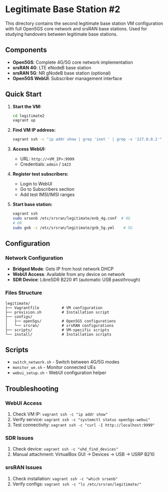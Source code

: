 # Legitimate Base Station #2

This directory contains the second legitimate base station VM configuration with full Open5GS core network and srsRAN base stations. Used for studying handovers between legitimate base stations.

## Components

- **Open5GS**: Complete 4G/5G core network implementation
- **srsRAN 4G**: LTE eNodeB base station
- **srsRAN 5G**: NR gNodeB base station (optional)
- **Open5GS WebUI**: Subscriber management interface

## Quick Start

1. **Start the VM:**
   ```bash
   cd legitimate2
   vagrant up
   ```

2. **Find VM IP address:**
   ```bash
   vagrant ssh -c "ip addr show | grep 'inet ' | grep -v '127.0.0.1'"
   ```

3. **Access WebUI:**
   - URL: `http://<VM_IP>:9999`
   - Credentials: `admin` / `1423`

4. **Register test subscribers:**
   - Login to WebUI
   - Go to Subscribers section
   - Add test IMSI/IMSI ranges

5. **Start base station:**
   ```bash
   vagrant ssh
   sudo srsenb /etc/srsran/legitimate/enb_4g.conf  # 4G
   # OR
   sudo gnb -c /etc/srsran/legitimate/gnb_5g.yml    # 5G
   ```

## Configuration

### Network Configuration

- **Bridged Mode**: Gets IP from host network DHCP
- **WebUI Access**: Available from any device on network
- **SDR Device**: LibreSDR B220 #1 (automatic USB passthrough)

### Files Structure

```
legitimate/
├── Vagrantfile          # VM configuration
├── provision.sh         # Installation script
├── configs/
│   ├── open5gs/         # Open5GS configurations
│   └── srsran/          # srsRAN configurations
├── scripts/             # VM-specific scripts
└── install/             # Installation scripts
```

## Scripts

- `switch_network.sh` - Switch between 4G/5G modes
- `monitor_ue.sh` - Monitor connected UEs
- `webui_setup.sh` - WebUI configuration helper

## Troubleshooting

### WebUI Access

1. Check VM IP: `vagrant ssh -c "ip addr show"`
2. Verify service: `vagrant ssh -c "systemctl status open5gs-webui"`
3. Test connectivity: `vagrant ssh -c "curl -I http://localhost:9999"`

### SDR Issues

1. Check device: `vagrant ssh -c "uhd_find_devices"`
2. Manual attachment: VirtualBox GUI → Devices → USB → USRP B210

### srsRAN Issues

1. Check installation: `vagrant ssh -c "which srsenb"`
2. Verify configs: `vagrant ssh -c "ls /etc/srsran/legitimate/"`
